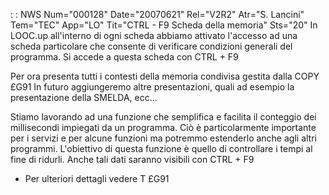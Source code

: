  :  : NWS Num="000128" Date="20070621" Rel="V2R2" Atr="S. Lancini" Tem="TEC" App="LO" Tit="CTRL - F9 Scheda della memoria" Sts="20"
In LOOC.up all'interno di ogni scheda abbiamo attivato l'accesso ad una scheda particolare che consente di verificare condizioni generali del programma.
Si accede a questa scheda con CTRL + F9

Per ora presenta tutti i contesti della memoria condivisa gestita dalla COPY £G91 In futuro aggiungeremo altre presentazioni, quali ad esempio la presentazione della SMELDA, ecc...

Stiamo lavorando ad una funzione che semplifica e facilita il conteggio dei millisecondi impiegati
da un programma. Ciò è particolarmente importante per i servizi e per alcune funzioni ma potremmo estenderlo anche agli altri programmi.
L'obiettivo di questa funzione è quello di controllare i tempi al fine di ridurli.
Anche tali dati saranno visibili con CTRL + F9

- Per ulteriori dettagli vedere T £G91
